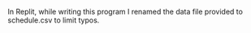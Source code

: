 In Replit, while writing this program I renamed the data file provided to schedule.csv to limit typos. 
